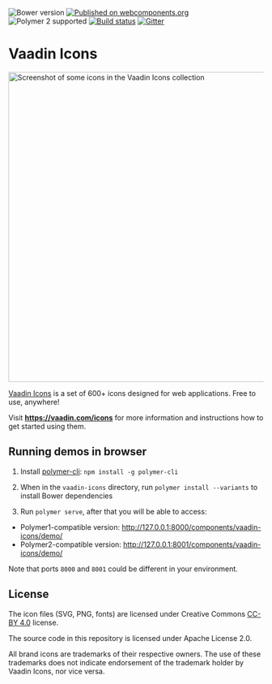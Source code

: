 ![Bower version](https://img.shields.io/bower/v/vaadin-icons.svg)
[![Published on webcomponents.org](https://img.shields.io/badge/webcomponents.org-published-blue.svg)](https://www.webcomponents.org/element/vaadin/vaadin-icons)
![Polymer 2 supported](https://img.shields.io/badge/Polymer2-supported-blue.svg)
[![Build status](https://travis-ci.org/vaadin/vaadin-icons.svg?branch=master)](https://travis-ci.org/vaadin/vaadin-icons)
[![Gitter](https://badges.gitter.im/Join%20Chat.svg)](https://gitter.im/vaadin/web-components?utm_source=badge&utm_medium=badge&utm_campaign=pr-badge)

# Vaadin Icons

[<img src="https://raw.github.com/vaadin/vaadin-icons/master/screenshot.png" width="611" alt="Screenshot of some icons in the Vaadin Icons collection" />](https://vaadin.com/icons)


[Vaadin Icons](https://vaadin.com/icons) is a set of 600+ icons designed for web applications. Free to use, anywhere!

Visit **https://vaadin.com/icons** for more information and instructions how to get started using them.


## Running demos in browser

1. Install [polymer-cli](https://www.npmjs.com/package/polymer-cli): `npm install -g polymer-cli`

1. When in the `vaadin-icons` directory, run `polymer install --variants` to install Bower dependencies

1. Run `polymer serve`, after that you will be able to access:

  - Polymer1-compatible version: http://127.0.0.1:8000/components/vaadin-icons/demo/
  - Polymer2-compatible version: http://127.0.0.1:8001/components/vaadin-icons/demo/

Note that ports `8000` and `8001` could be different in your environment.


## License

The icon files (SVG, PNG, fonts) are licensed under Creative Commons [CC-BY 4.0](https://creativecommons.org/licenses/by/4.0/) license.

The source code in this repository is licensed under Apache License 2.0.

All brand icons are trademarks of their respective owners.
The use of these trademarks does not indicate endorsement of the trademark holder by Vaadin Icons, nor vice versa.
